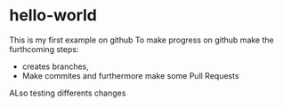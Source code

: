 # hello-world
This is my first example on github
To make progress on github make the furthcoming steps:
- creates branches,
- Make commites and furthermore make some Pull Requests

ALso testing differents changes 
